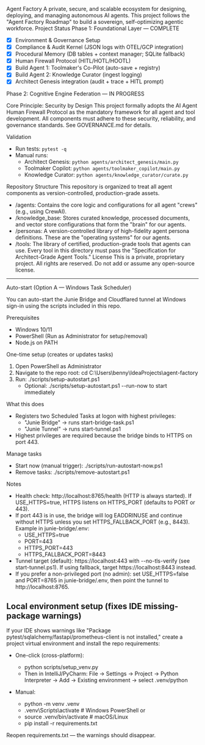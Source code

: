 Agent Factory
A private, secure, and scalable ecosystem for designing, deploying, and managing autonomous AI agents. This project follows the "Agent Factory Roadmap" to build a sovereign, self-optimizing agentic workforce.
Project Status
Phase 1: Foundational Layer — COMPLETE
 - [X] Environment & Governance Setup
 - [X] Compliance & Audit Kernel (JSON logs with OTEL/GCP integration)
 - [X] Procedural Memory (DB tables + context manager; SQLite fallback)
 - [X] Human Firewall Protocol (HITL/HOTL/HOOTL)
 - [X] Build Agent 1: Toolmaker's Co-Pilot (auto-save + registry)
 - [X] Build Agent 2: Knowledge Curator (ingest logging)
 - [X] Architect Genesis integration (audit + trace + HITL prompt)

Phase 2: Cognitive Engine Federation — IN PROGRESS

Core Principle: Security by Design
This project formally adopts the AI Agent Human Firewall Protocol as the mandatory framework for all agent and tool development. All components must adhere to these security, reliability, and governance standards.
See GOVERNANCE.md for details.

Validation
- Run tests: `pytest -q`
- Manual runs:
  - Architect Genesis: `python agents/architect_genesis/main.py`
  - Toolmaker Copilot: `python agents/toolmaker_copilot/main.py`
  - Knowledge Curator: `python agents/knowledge_curator/curate.py`

Repository Structure
This repository is organized to treat all agent components as version-controlled, production-grade assets.
 * /agents: Contains the core logic and configurations for all agent "crews" (e.g., using CrewAI).
 * /knowledge_base: Stores curated knowledge, processed documents, and vector store configurations that form the "brain" for our agents.
 * /personas: A version-controlled library of high-fidelity agent persona definitions. These are the "operating systems" for our agents.
 * /tools: The library of certified, production-grade tools that agents can use. Every tool in this directory must pass the "Specification for Architect-Grade Agent Tools."
License
This is a private, proprietary project. All rights are reserved. Do not add or assume any open-source license.


---

Auto-start (Option A — Windows Task Scheduler)

You can auto-start the Junie Bridge and Cloudflared tunnel at Windows sign-in using the scripts included in this repo.

Prerequisites
- Windows 10/11
- PowerShell (Run as Administrator for setup/removal)
- Node.js on PATH

One-time setup (creates or updates tasks)
1) Open PowerShell as Administrator
2) Navigate to the repo root: cd C:\Users\benny\IdeaProjects\agent-factory
3) Run: ./scripts/setup-autostart.ps1
   - Optional: ./scripts/setup-autostart.ps1 --run-now to start immediately

What this does
- Registers two Scheduled Tasks at logon with highest privileges:
  - "Junie Bridge" → runs start-bridge-task.ps1
  - "Junie Tunnel" → runs start-tunnel.ps1
- Highest privileges are required because the bridge binds to HTTPS on port 443.

Manage tasks
- Start now (manual trigger): ./scripts/run-autostart-now.ps1
- Remove tasks: ./scripts/remove-autostart.ps1

Notes
- Health check: http://localhost:8765/health (HTTP is always started). If USE_HTTPS=true, HTTPS listens on HTTPS_PORT (defaults to PORT or 443).
- If port 443 is in use, the bridge will log EADDRINUSE and continue without HTTPS unless you set HTTPS_FALLBACK_PORT (e.g., 8443). Example in junie-bridge/.env:
  - USE_HTTPS=true
  - PORT=443
  - HTTPS_PORT=443
  - HTTPS_FALLBACK_PORT=8443
- Tunnel target (default): https://localhost:443 with --no-tls-verify (see start-tunnel.ps1). If using fallback, target https://localhost:8443 instead.
- If you prefer a non-privileged port (no admin): set USE_HTTPS=false and PORT=8765 in junie-bridge/.env, then point the tunnel to http://localhost:8765.


## Local environment setup (fixes IDE missing-package warnings)

If your IDE shows warnings like "Package pytest/sqlalchemy/fastapi/prometheus-client is not installed," create a project virtual environment and install the repo requirements:

- One-click (cross-platform):
  - python scripts/setup_venv.py
  - Then in IntelliJ/PyCharm: File → Settings → Project → Python Interpreter → Add → Existing environment → select .venv/python

- Manual:
  - python -m venv .venv
  - .venv\\Scripts\\activate   # Windows PowerShell
    or
  - source .venv/bin/activate     # macOS/Linux
  - pip install -r requirements.txt

Reopen requirements.txt — the warnings should disappear.
